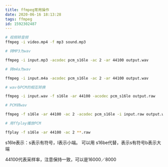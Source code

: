 ```yaml
---
title: ffmpeg常用操作
date: 2020-06-16 18:13:28
tags: ffmpeg
id: 1592302487
---
```

```sh
# 视频转音频
ffmpeg -i video.mp4 -f mp3 sound.mp3

# 转MP3为wav

ffmpeg -i input.mp3 -acodec pcm_s16le -ac 2 -ar 44100 output.wav

# 转m4a为wav

ffmpeg -i input.m4a -acodec pcm_s16le -ac 2 -ar 44100 output.wav

# wav与PCM的相互转换

ffmpeg -i input.wav -f s16le -ar 44100 -acodec pcm_s16le output.raw

# PCM转wav

ffmpeg -f s16le -ar 44100 -ac 2 -acodec pcm_s16le -i input.raw output.wav

# 用ffplay播放PCM

ffplay -f s16le -ar 44100 -ac 2 **.raw
```

s16le表示：s表示有符号，l表示小端。 可以用 s16be代替，表示s有符号b表示大端

44100代表采样率，注意保持一致，可以是16000／8000